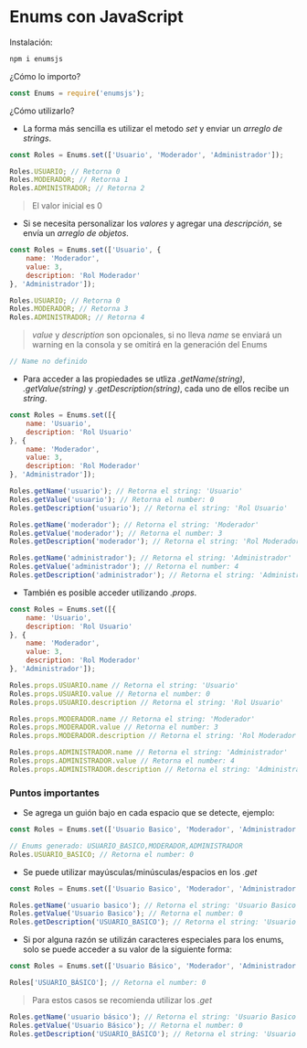 # Enums con JavaScript

Instalación:
```javascript
npm i enumsjs
```

¿Cómo lo importo?
```javascript
const Enums = require('enumsjs');
```

¿Cómo utilizarlo?
- La forma más sencilla es utilizar el metodo *set* y enviar un *arreglo de strings*.
```javascript
const Roles = Enums.set(['Usuario', 'Moderador', 'Administrador']);

Roles.USUARIO; // Retorna 0
Roles.MODERADOR; // Retorna 1
Roles.ADMINISTRADOR; // Retorna 2
```

> El valor inicial es 0

- Si se necesita personalizar los *valores* y agregar una *descripción*, se envía un *arreglo de objetos*.
```javascript
const Roles = Enums.set(['Usuario', {
    name: 'Moderador',
    value: 3,
    description: 'Rol Moderador'
}, 'Administrador']);

Roles.USUARIO; // Retorna 0
Roles.MODERADOR; // Retorna 3
Roles.ADMINISTRADOR; // Retorna 4
```

> *value* y *description* son opcionales, si no lleva *name* se enviará un warning en la consola y se omitirá en la generación del Enums
```javascript
// Name no definido
```

- Para acceder a las propiedades se utliza *.getName(string)*, *.getValue(string)* y *.getDescription(string)*, cada uno de ellos recibe un *string*.
```javascript
const Roles = Enums.set([{
    name: 'Usuario',
    description: 'Rol Usuario'
}, {
    name: 'Moderador',
    value: 3,
    description: 'Rol Moderador'
}, 'Administrador']);

Roles.getName('usuario'); // Retorna el string: 'Usuario'
Roles.getValue('usuario'); // Retorna el number: 0
Roles.getDescription('usuario'); // Retorna el string: 'Rol Usuario'

Roles.getName('moderador'); // Retorna el string: 'Moderador'
Roles.getValue('moderador'); // Retorna el number: 3
Roles.getDescription('moderador'); // Retorna el string: 'Rol Moderador'

Roles.getName('administrador'); // Retorna el string: 'Administrador'
Roles.getValue('administrador'); // Retorna el number: 4
Roles.getDescription('administrador'); // Retorna el string: 'Administrador'
```

- También es posible acceder utilizando *.props*.
```javascript
const Roles = Enums.set([{
    name: 'Usuario',
    description: 'Rol Usuario'
}, {
    name: 'Moderador',
    value: 3,
    description: 'Rol Moderador'
}, 'Administrador']);

Roles.props.USUARIO.name // Retorna el string: 'Usuario'
Roles.props.USUARIO.value // Retorna el number: 0
Roles.props.USUARIO.description // Retorna el string: 'Rol Usuario'

Roles.props.MODERADOR.name // Retorna el string: 'Moderador'
Roles.props.MODERADOR.value // Retorna el number: 3
Roles.props.MODERADOR.description // Retorna el string: 'Rol Moderador'

Roles.props.ADMINISTRADOR.name // Retorna el string: 'Administrador'
Roles.props.ADMINISTRADOR.value // Retorna el number: 4
Roles.props.ADMINISTRADOR.description // Retorna el string: 'Administrador'
```

### Puntos importantes

- Se agrega un guión bajo en cada espacio que se detecte, ejemplo:
```javascript
const Roles = Enums.set(['Usuario Basico', 'Moderador', 'Administrador']);

// Enums generado: USUARIO_BASICO,MODERADOR,ADMINISTRADOR
Roles.USUARIO_BASICO; // Retorna el number: 0
```

- Se puede utilizar mayúsculas/minúsculas/espacios en los *.get*
```javascript
const Roles = Enums.set(['Usuario Basico', 'Moderador', 'Administrador']);

Roles.getName('usuario basico'); // Retorna el string: 'Usuario Basico'
Roles.getValue('Usuario Basico'); // Retorna el number: 0
Roles.getDescription('USUARIO_BASICO'); // Retorna el string: 'Usuario Basico'
```

- Si por alguna razón se utilizán caracteres especiales para los enums, solo se puede acceder a su valor de la siguiente forma:
```javascript
const Roles = Enums.set(['Usuario Básico', 'Moderador', 'Administrador']);

Roles['USUARIO_BÁSICO']; // Retorna el number: 0
```
> Para estos casos se recomienda utilizar los *.get*
```javascript
Roles.getName('usuario básico'); // Retorna el string: 'Usuario Basico'
Roles.getValue('Usuario Básico'); // Retorna el number: 0
Roles.getDescription('USUARIO_BÁSICO'); // Retorna el string: 'Usuario Basico'
```